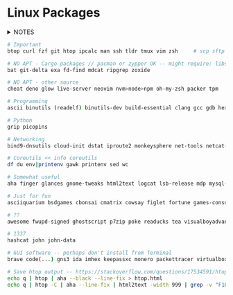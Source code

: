# Linux Packages

<details>
<summary>NOTES</summary>

- This list was originally curated for a WSL Ubuntu system and it may be `apt`-centric to some extent.
- That being said, `apt` is fairly limited thus `pacman` and `yay` may provide some packages unavailable otherwise.
- Without `pacman`, some packages should be installed via `cargo`, meaning that [Rust](https://www.rust-lang.org/tools/install) must be installed.
- Certain packages have to be installed using other sorts of package managers, such `pip` or `npm`.
- In the future I may add documentation for other distros' package managers like `zypper` or `dnf`.
- **This list will forever be incomplete.**

</details>

```bash
# Important
btop curl fzf git htop ipcalc man ssh tldr tmux vim zsh     # scp sftp

# NO APT - Cargo packages // pacman or zypper OK -- might require: libssl-dev pkg-config
bat git-delta exa fd-find mdcat ripgrep zoxide

# NO APT - other source
cheat deno glow live-server neovim nvm>node>npm oh-my-zsh packer tpm

# Programming
ascii binutils (readelf) binutils-dev build-essential clang gcc gdb hexyl manpages-posix-dev make ncurses-term python3-pip python3-venv unicode   # lldb

# Python
grip picopins

# Networking
bind9-dnsutils cloud-init dstat iproute2 monkeysphere net-tools netcat-openbsd nmap openssl speedtest-cli whois

# Coreutils << info coreutils
df du env|printenv gawk printenv sed wc

# Somewhat useful
aha finger glances gnome-tweaks html2text logcat lsb-release mdp mysql-client mysql-server neofetch progress taskwarrior timewarrior tree who wslu xclip

# Just for fun
asciiquarium bsdgames cbonsai cmatrix cowsay figlet fortune games-console games-rogue lolcat oneko pacvim

# ??
awesome fwupd-signed ghostscript p7zip poke readucks tea visualboyadvance wget wsl xxd youtube-dl

# 1337
hashcat john john-data

# GUI software -- perhaps don't install from Terminal
brave code(...) gns3 ida imhex keepassxc monero packettracer virtualbox wireshark
```

```bash
# Save htop output -- https://stackoverflow.com/questions/17534591/htop-output-to-human-readable-file/30224271#30224271
echo q | htop | aha --black --line-fix > htop.html
echo q | htop -C | aha --line-fix | html2text -width 999 | grep -v "F1Help\|xml version=" > ~/htop-output01.txt
```

